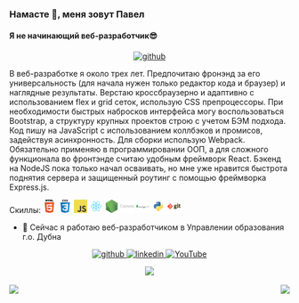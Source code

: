 ### Намасте 👋, меня зовут Павел
#### Я не начинающий веб-разработчик:sunglasses:
<p align="center">
  <a href='https://sumere4ny.github.io/yandex-portfolio/'>
    <img align='center' src='https://repository-images.githubusercontent.com/284969099/d32ff380-8d4f-11eb-8b01-25ad97a7a775' alt='github' width='60%'>
  </a>
</p>

В веб-разработке я около трех лет. Предпочитаю фронэнд за его универсальность (для начала нужен только редактор кода и браузер) и наглядные результаты. Верстаю кроссбраузерно и адаптивно с использованием flex и grid сеток, использую CSS препроцессоры. При необходимости быстрых набросков интерфейса могу воспользоваться Bootstrap, а структуру крупных проектов строю с учетом БЭМ подхода. Код пишу на JavaScript с использованием коллбэков и промисов, задействуя асинхронность. Для сборки использую Webpack. Обязательно применяю в программировании ООП, а для сложного функционала во фронтэнде считаю удобным фреймворк React. Бэкенд на NodeJS пока только начал осваивать, но мне уже нравится быстрота поднятия сервера и защищенный роутинг с помощью фреймворка Express.js.

Скиллы: 
<img src="https://raw.githubusercontent.com/github/explore/80688e429a7d4ef2fca1e82350fe8e3517d3494d/topics/html/html.png" alt="HTML" height="24" >
<img src="https://raw.githubusercontent.com/github/explore/80688e429a7d4ef2fca1e82350fe8e3517d3494d/topics/css/css.png" alt="CSS" height="24" >
<img src="https://raw.githubusercontent.com/github/explore/80688e429a7d4ef2fca1e82350fe8e3517d3494d/topics/javascript/javascript.png" alt="Javascript" height="24">
<img src="https://raw.githubusercontent.com/github/explore/80688e429a7d4ef2fca1e82350fe8e3517d3494d/topics/react/react.png" alt="React" height="24">
<img src="https://raw.githubusercontent.com/github/explore/80688e429a7d4ef2fca1e82350fe8e3517d3494d/topics/nodejs/nodejs.png" alt="NodeJS" height="24">
<img src="https://raw.githubusercontent.com/github/explore/80688e429a7d4ef2fca1e82350fe8e3517d3494d/topics/express/express.png" alt="Express" height="24">
<img src="https://raw.githubusercontent.com/github/explore/80688e429a7d4ef2fca1e82350fe8e3517d3494d/topics/mongodb/mongodb.png" alt="MongoDB" height="24">
<img src="https://raw.githubusercontent.com/github/explore/80688e429a7d4ef2fca1e82350fe8e3517d3494d/topics/python/python.png" alt="Python" height="24">
<img src="https://raw.githubusercontent.com/github/explore/80688e429a7d4ef2fca1e82350fe8e3517d3494d/topics/git/git.png" alt="git" height="24">

- 🔭 Сейчас я работаю веб-разработчиком в Управлении образования г.о. Дубна 

<p align='center'>
  <a href='https://github.com/sumere4ny'>
    <img src='https://cdn.jsdelivr.net/npm/simple-icons@3.0.1/icons/github.svg' alt='github' height='40'>
  </a>  
  <a href='https://www.linkedin.com/in/sumere4ny/'>
    <img src='https://cdn.jsdelivr.net/npm/simple-icons@3.0.1/icons/linkedin.svg' alt='linkedin' height='40'>
  </a>
  <a href='https://www.youtube.com/channel/UCU1vXdxHgFXhH0mageU5oNg'>
    <img src='https://cdn.jsdelivr.net/npm/simple-icons@3.0.1/icons/youtube.svg' alt='YouTube' height='40'>
  </a>
</p>
<p align='center'>
  <a href='https://github.com/anuraghazra/github-readme-stats'>
    <img src='https://github-readme-stats.vercel.app/api/top-langs/?username=sumere4ny&langs_count=4&layout=compact'>
  </a>
</p>
<div style='display: flex; justify-content: space-between;'>
  <a href='https://github-readme-stats.vercel.app/api?username=sumere4ny&show_icons=true'>
    <img src='https://github-readme-stats.vercel.app/api?username=sumere4ny&show_icons=true' width='49%'>
  </a>  

  <a href='https://github-readme-streak-stats.herokuapp.com/?user=sumere4ny&theme=radical'>
    <img src='https://github-readme-streak-stats.herokuapp.com/?user=sumere4ny&theme=radical' width='49%'>
  </a>  
</div>
